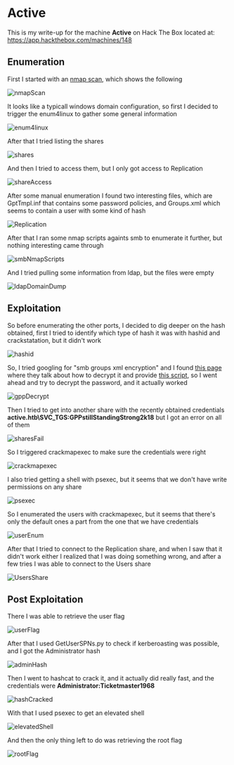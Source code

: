 # Active

This is my write-up for the machine **Active** on Hack The Box located at: https://app.hackthebox.com/machines/148

## Enumeration

First I started with an [nmap scan](./res/Active/10_10_10_100_nmapReport.txt), which shows the following

![nmapScan](./res/Active/nmapScan.png)

It looks like a typicall windows domain configuration, so first I decided to trigger the enum4linux to gather some general information

![enum4linux](./res/Active/enum4linux.png)

After that I tried listing the shares

![shares](./res/Active/shares.png)

And then I tried to access them, but I only got access to Replication

![shareAccess](./res/Active/shareAccess.png)

After some manual enumeration I found two interesting files, which are GptTmpl.inf that contains some password policies, and Groups.xml which seems to contain a user with some kind of hash

![Replication](./res/Active/Replication.png)

After that I ran some nmap scripts againts smb to enumerate it further, but nothing interesting came through

![smbNmapScripts](./res/Active/smbNmapScripts.png)

And I tried pulling some information from ldap, but the files were empty

![ldapDomainDump](./res/Active/ldapDomainDump.png)

## Exploitation

So before enumerating the other ports, I decided to dig deeper on the hash obtained, first I tried to identify which type of hash it was with hashid and crackstatation, but it didn't work

![hashid](./res/Active/hashid.png)

So, I tried googling for "smb groups xml encryption" and I found [this page](https://github.com/incredibleindishell/Windows-AD-environment-related/blob/master/Exploiting-GPP-AKA-MS14_025-vulnerability/README.md) where they talk about how to decrypt it and provide [this script](https://github.com/incredibleindishell/Windows-AD-environment-related/blob/master/Exploiting-GPP-AKA-MS14_025-vulnerability/gppdecrypt.rb), so I went ahead and try to decrypt the password, and it actually worked

![gppDecrypt](./res/Active/gppDecrypt.png)

Then I tried to get into another share with the recently obtained credentials **active.htb\SVC_TGS:GPPstillStandingStrong2k18** but I got an error on all of them

![sharesFail](./res/Active/sharesFail.png)

So I triggered crackmapexec to make sure the credentials were right

![crackmapexec](./res/Active/crackmapexec.png)

I also tried getting a shell with psexec, but it seems that we don't have write permissions on any share

![psexec](./res/Active/psexec.png)

So I enumerated the users with crackmapexec, but it seems that there's only the default ones a part from the one that we have credentials

![userEnum](./res/Active/userEnum.png)

After that I tried to connect to the Replication share, and when I saw that it didn't work either I realized that I was doing something wrong, and after a few tries I was able to connect to the Users share

![UsersShare](./res/Active/UsersShare.png)

## Post Exploitation

There I was able to retrieve the user flag

![userFlag](./res/Active/userFlag.png)

After that I used GetUserSPNs.py to check if kerberoasting was possible, and I got the Administrator hash

![adminHash](./res/Active/adminHash.png)

Then I went to hashcat to crack it, and it actually did really fast, and the credentials were **Administrator:Ticketmaster1968**

![hashCracked](./res/Active/hashCracked.png)

With that I used psexec to get an elevated shell

![elevatedShell](./res/Active/elevatedShell.png)

And then the only thing left to do was retrieving the root flag

![rootFlag](./res/Active/rootFlag.png)
